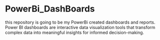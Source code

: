 # PowerBi_DashBoards
this repository is going to be my PowerBi created dashboards and reports.  Power BI dashboards are interactive data visualization tools that transform complex data into meaningful insights for informed decision-making.
